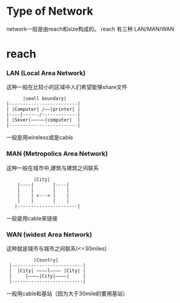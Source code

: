 # Type of Network

network一般是由reach和size构成的。
reach 有三种 LAN/MAN/WAN


# reach

### LAN (Local Area Network)
这种一般在比较小的区域中人们希望能够share文件

          |small boundary|
    |-------------------------|
    | |Computer| /——|printer| |
    |----|------/-------------|
    | |Sever|—————|computer|  |
    |-------------------------|
一般是用wireless或是cable

### MAN (Metropolics Area Network)
这种一般在城市中,建筑与建筑之间联系
```
          |City|
    |----|       |----|
    |    |       |    |
    |    | <---> |    |
    |    |       |    |
   |----------------------|
```
一般是用cable来链接

### WAN (widest Area Network)
这种就是城市与城市之间联系(<=30miles)
```
          |Country|
 |--------------------------|    
 |  |City| ————l———— |City| |
 |     |————|City|————|     |
 |--------------------------|
 ```
 一般用cable和基站（因为大于30mile的要用基站）
    
    
    
